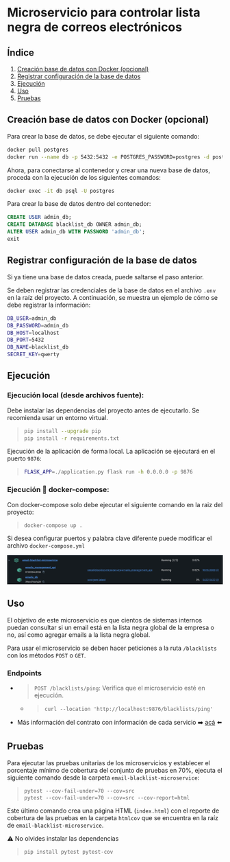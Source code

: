 # Microservicio para controlar lista negra de correos electrónicos

## Índice

1. [Creación base de datos con Docker (opcional)](#creación-base-de-datos-con-docker-opcional)
2. [Registrar configuración de la base de datos](#registrar-configuración-de-la-base-de-datos)
3. [Ejecución](#ejecución)
4. [Uso](#uso)
5. [Pruebas](#pruebas)


## Creación base de datos con Docker (opcional)

Para crear la base de datos, se debe ejecutar el siguiente comando:

```bash
docker pull postgres
docker run --name db -p 5432:5432 -e POSTGRES_PASSWORD=postgres -d postgres
```

Ahora, para conectarse al contenedor y crear una nueva base de datos, proceda con la ejecución de los siguientes comandos:
```bash
docker exec -it db psql -U postgres
```

Para crear la base de datos dentro del contenedor:
```sql
CREATE USER admin_db;
CREATE DATABASE blacklist_db OWNER admin_db;
ALTER USER admin_db WITH PASSWORD 'admin_db';
exit
```

## Registrar configuración de la base de datos

Si ya tiene una base de datos creada, puede saltarse el paso anterior. 

Se deben registrar las credenciales de la base de datos en el archivo `.env` en la raíz del proyecto. A continuación, se muestra un ejemplo de cómo se debe registrar la información:

```bash
DB_USER=admin_db
DB_PASSWORD=admin_db
DB_HOST=localhost
DB_PORT=5432
DB_NAME=blacklist_db
SECRET_KEY=qwerty
```

## Ejecución

### Ejecución local (desde archivos fuente):

Debe instalar las dependencias del proyecto antes de ejecutarlo. Se recomienda usar un entorno virtual.

> ```bash
> pip install --upgrade pip
> pip install -r requirements.txt
> ```

Ejecución de la aplicación de forma local. La aplicación se ejecutará en el puerto `9876`:

> ```bash
> FLASK_APP=./application.py flask run -h 0.0.0.0 -p 9876
> ```

### Ejecución 🐳 docker-compose:

Con docker-compose solo debe ejecutar el siguiente comando en la raiz del proyecto:

> ```bash
> docker-compose up .
> ```

Si desea configurar puertos y palabra clave diferente puede modificar el archivo ```docker-compose.yml```

![alt text](image.png)

## Uso

El objetivo de este microservicio es que cientos de sistemas internos puedan consultar si un email está en la lista negra global de la empresa o no, así como agregar emails a la lista negra global.

Para usar el microservicio se deben hacer peticiones a la ruta `/blacklists` con los métodos `POST` o `GET`.

### Endpoints
- > `POST /blacklists/ping`: Verifica que el microservicio esté en ejecución.
  - > ``` curl --location 'http://localhost:9876/blacklists/ping' ```
- Más información del contrato con información de cada servicio :arrow_right: [acá](http://www.google.com) :arrow_left:


## Pruebas

Para ejecutar las pruebas unitarias de los microservicios y establecer el porcentaje mínimo de cobertura del conjunto de pruebas en 70%, ejecuta el siguiente comando desde la carpeta `email-blacklist-microservice`:
> ```
> pytest --cov-fail-under=70 --cov=src
> pytest --cov-fail-under=70 --cov=src --cov-report=html
> ```

Este último comando crea una página HTML (`index.html`) con el reporte de cobertura de las pruebas en la carpeta `htmlcov` que se encuentra en la raíz de `email-blacklist-microservice`.

:warning: No olvides instalar las dependencias
> ``` bash
> pip install pytest pytest-cov
> ```
